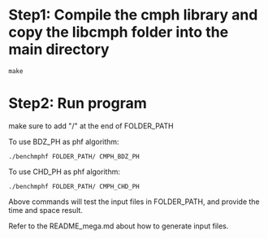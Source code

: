 
# Step1: Compile the cmph library and copy the libcmph folder into the main directory

```export LD_LIBRARY_PATH=$LD_LIBRARY_PATH:$PWD/libcmph/lib
make
```
# Step2: Run program
make sure to add "/" at the end of FOLDER_PATH

To use BDZ_PH as phf algorithm:

`./benchmphf FOLDER_PATH/ CMPH_BDZ_PH`

To use CHD_PH as phf algorithm:

`./benchmphf FOLDER_PATH/ CMPH_CHD_PH`

Above commands will test the input files in FOLDER_PATH, and provide the time and space result.

Refer to the README_mega.md about how to generate input files.
